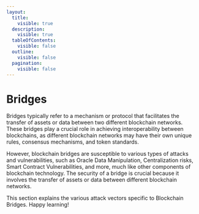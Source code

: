 ```yaml
---
layout:
  title:
    visible: true
  description:
    visible: true
  tableOfContents:
    visible: false
  outline:
    visible: false
  pagination:
    visible: false
---
```


# Bridges

Bridges typically refer to a mechanism or protocol that facilitates the transfer of assets or data between two different blockchain networks. These bridges play a crucial role in achieving interoperability between blockchains, as different blockchain networks may have their own unique rules, consensus mechanisms, and token standards.

However, blockchain bridges are susceptible to various types of attacks and vulnerabilities, such as Oracle Data Manipulation, Centralization risks, Smart Contract Vulnerabilities, and more, much like other components of blockchain technology. The security of a bridge is crucial because it involves the transfer of assets or data between different blockchain networks.

This section explains the various attack vectors specific to Blockchain Bridges. Happy learning!
